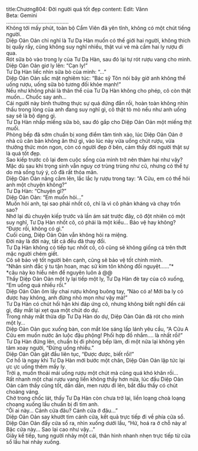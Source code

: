title:Chương804: Đời người quá tốt đẹp
content:
Edit: Vânn<br>Beta: Gemini<br>……………………………………<br>Không tới mấy phút, toàn bộ Cẩm Viên đã yên tĩnh, không có một chút tiếng người.<br>Diệp Oản Oản chỉ nghĩ là Tư Dạ Hàn muốn có thế giới hai người, không thích bị quấy rầy, cũng không suy nghĩ nhiều, thật vui vẻ mà cầm hai ly rượu đi qua.<br>Rót sữa bò vào trong ly của Tư Dạ Hàn, sau đó lại tự rót rượu vang cho mình.<br>Diệp Oản Oản giơ ly lên: “Cạn ly!”<br>Tư Dạ Hàn liếc nhìn sữa bò của mình: “…”<br>Diệp Oản Oản sắc mặt nghiêm túc: “Bác sỹ Tôn nói bây giờ anh không thể uống rượu, uống sữa bò tương đối khỏe mạnh!”<br>Nếu như không phải là thân thể của Tư Dạ Hàn không cho phép, cô còn thật muốn… Chuốc say anh…<br>Cái người này bình thường thực sự quá đứng đắn rồi, hoàn toàn không nhìn thấu trong lòng của anh đang suy nghĩ gì, cô thật tò mò nếu như anh uống say sẽ là bộ dạng gì.<br>Tư Dạ Hàn nhấp miếng sữa bò, sau đó gắp cho Diệp Oản Oản một miếng thịt muối.<br>Phòng bếp đã sớm chuẩn bị xong điểm tâm tinh xảo, lúc Diệp Oản Oản ở nhà cũ căn bản không ăn thứ gì, vào lúc này vừa uống chút rượu, vừa thưởng thức món ngon, còn có người đẹp ở bên, cảm thấy đời người thật sự là quá tốt đẹp.<br>Sao kiếp trước cô lại đem cuộc sống của mình trở nên thảm hại như vậy?<br>Mặc dù sau khi trọng sinh vẫn nguy cơ trùng trùng như cũ, nhưng có thể tự do mà sống tuỳ ý, cô đã rất thỏa mãn.<br>Diệp Oản Oản nâng cằm lên, lắc lắc ly rượu trong tay: “A Cửu, em có thể hỏi anh một chuyện không?”<br>Tư Dạ Hàn: “Chuyện gì?”<br>Diệp Oản Oản: “Em muốn hỏi…”<br>Muốn hỏi anh, tại sao phải nhốt cô, chỉ là vì cô phản kháng và chạy trốn sao?<br>Nhớ lại đủ chuyện kiếp trước và lần ám sát trước đây, cô đột nhiên có một suy nghĩ, Tư Dạ Hàn nhốt cô, có phải là một kiểu… Bảo vệ hay không?<br>“Được rồi, không có gì.”<br>Cuối cùng, Diệp Oản Oản vẫn không hỏi ra miệng.<br>Đời này là đời này, tất cả đều đã thay đổi.<br>Tư Dạ Hàn không có tiếp tục nhốt cô, cô cũng sẽ không giống cá trên thớt mặc người chém giết.<br>Cô sẽ bảo vệ tốt người bên cạnh, cũng sẽ bảo vệ tốt chính mình.<br>“Nhân sinh đắc ý tu tận hoan, mạc sử kim tôn không đối nguyệt......”*<br>*câu này ko hiểu nên để nguyên luôn á @@<br>Thấy Diệp Oản Oản một ly lại tiếp một ly, Tư Dạ Hàn đè tay của cô xuống, “Em uống quá nhiều rồi.”<br>Diệp Oản Oản ôm lấy chai rượu không buông tay, “Nào có a! Mới ba ly có được hay không, anh đừng nhỏ mọn như vậy mà!”<br>Tư Dạ Hàn có chút hối hận khi đáp ứng cô, nhưng không biết nghĩ đến cái gì, đáy mắt lại xẹt qua một chút do dự.<br>Trong nháy mắt thừa dịp Tư Dạ Hàn do dự, Diệp Oản Oản đã rót cho mình một ly…<br>Diệp Oản Oản gục xuống bàn, con mắt lóe sáng lấp lánh yêu cầu, “A Cửu A Cửu em muốn nước ăn luộc đậu phộng! Phối hợp đồ nhắm…. là nhất rồi!”<br>Tư Dạ Hàn đứng lên, chuẩn bị đi phòng bếp làm, đi một nửa lại không yên tâm xoay người, “Đừng uống nhiều.”<br>Diệp Oản Oản gật đầu liên tục, “Được được, biết rồi!”<br>Cơ hồ là ngay khi Tư Dạ Hàn mới bước một chân, Diệp Oản Oản lập tức lại ực ực uống thêm mấy ly.<br>Trời ạ, muốn thoải mái uống rượu một chút mà cũng quá khó khăn rồi…<br>Rất nhanh một chai rượu vang liền không thấy hơn nửa, lúc đầu Diệp Oản Oản cảm thấy cũng tốt, dần dần, men rượu đi lên, bắt đầu thấy có chút choáng váng.<br>Chờ trong chốc lát, thấy Tư Dạ Hàn còn chưa trở lại, liền loạng choà loạng choạng xuống lầu chuẩn bị đi tìm anh.<br>“Ôi ai này… Cánh cửa đâu? Cánh cửa ở đâu…”<br>Diệp Oản Oản say khướt tìm cánh cửa, kết quả trực tiếp đi về phía cửa sổ.<br>Diệp Oản Oản đẩy cửa sổ ra, nhìn xuống dưới lầu, “Hử, hoá ra ở chỗ này a! Bậc cửa này… Sao lại cao như vậy…”<br>Giây kế tiếp, tung người nhảy một cái, thân hình nhanh nhẹn trực tiếp từ cửa sổ lầu hai nhảy xuống.